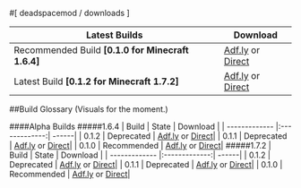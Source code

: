 #[ deadspacemod / downloads ]

| Latest Builds |Download  |
| ------------- |------|
| Recommended Build **[0.1.0 for Minecraft 1.6.4]**|  [Adf.ly](https://www.google.com) or [Direct](https://www.google.com)|
| Latest Build **[0.1.2 for Minecraft 1.7.2]**      |[Adf.ly](https://www.google.com) or [Direct](https://www.google.com)|
##Build Glossary (Visuals for the moment.)

####Alpha Builds
#####1.6.4
| Build         | State           | Download  |
| ------------- |:-------------:| ------|
| 0.1.2      | Deprecated      |  [Adf.ly](https://www.google.com) or [Direct](https://www.google.com)|
| 0.1.1      | Deprecated      |   [Adf.ly](https://www.google.com) or [Direct](https://www.google.com)|
| 0.1.0      | Recommended     |   [Adf.ly](https://www.google.com) or [Direct](https://www.google.com)|
#####1.7.2
| Build         | State           | Download  |
| ------------- |:-------------:| ------|
| 0.1.2      | Deprecated      |  [Adf.ly](https://www.google.com) or [Direct](https://www.google.com)|
| 0.1.1      | Deprecated      |   [Adf.ly](https://www.google.com) or [Direct](https://www.google.com)|
| 0.1.0      | Recommended     |   [Adf.ly](https://www.google.com) or [Direct](https://www.google.com)|
